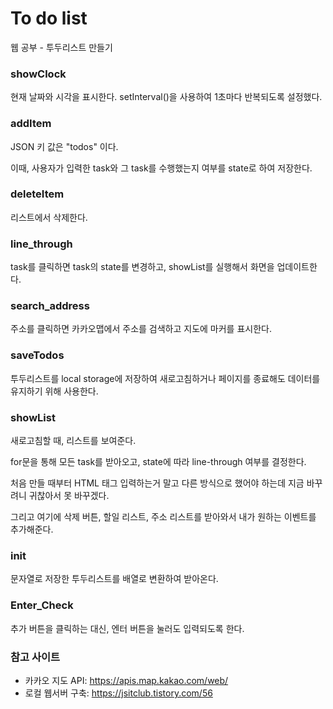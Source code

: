 # To do list

웹 공부 - 투두리스트 만들기



### showClock

현재 날짜와 시각을 표시한다. setInterval()을 사용하여 1초마다 반복되도록 설정했다.



### addItem

JSON 키 값은 "todos" 이다.

이때, 사용자가 입력한 task와 그 task를 수행했는지 여부를 state로 하여 저장한다.



### deleteItem

리스트에서 삭제한다.



### line_through

task를 클릭하면 task의 state를 변경하고, showList를 실행해서 화면을 업데이트한다.



### search_address

주소를 클릭하면 카카오맵에서 주소를 검색하고 지도에 마커를 표시한다.



### saveTodos

투두리스트를 local storage에 저장하여 새로고침하거나 페이지를 종료해도 데이터를 유지하기 위해 사용한다.



### showList

새로고침할 때, 리스트를 보여준다.

for문을 통해 모든 task를 받아오고, state에 따라 line-through 여부를 결정한다.

처음 만들 때부터 HTML 태그 입력하는거 말고 다른 방식으로 했어야 하는데 지금 바꾸려니 귀찮아서 못 바꾸겠다.

그리고 여기에 삭제 버튼, 할일 리스트, 주소 리스트를 받아와서 내가 원하는 이벤트를 추가해준다.



### init

문자열로 저장한 투두리스트를 배열로 변환하여 받아온다.



### Enter_Check

추가 버튼을 클릭하는 대신, 엔터 버튼을 눌러도 입력되도록 한다.



### 참고 사이트

- 카카오 지도 API: https://apis.map.kakao.com/web/
- 로컬 웹서버 구축: https://jsitclub.tistory.com/56